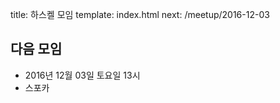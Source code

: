 title: 하스켈 모임
template: index.html
next: /meetup/2016-12-03

## 다음 모임

- 2016년 12월 03일 토요일 13시
- 스포카
